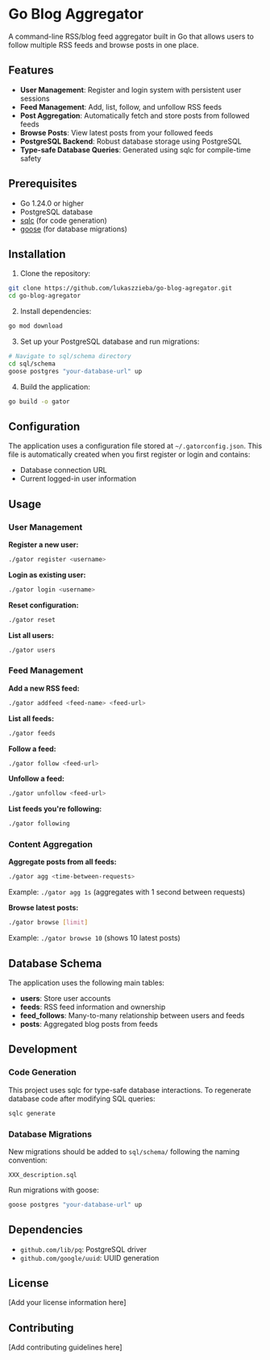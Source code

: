 # Go Blog Aggregator

A command-line RSS/blog feed aggregator built in Go that allows users to follow multiple RSS feeds and browse posts in one place.

## Features

- **User Management**: Register and login system with persistent user sessions
- **Feed Management**: Add, list, follow, and unfollow RSS feeds
- **Post Aggregation**: Automatically fetch and store posts from followed feeds
- **Browse Posts**: View latest posts from your followed feeds
- **PostgreSQL Backend**: Robust database storage using PostgreSQL
- **Type-safe Database Queries**: Generated using sqlc for compile-time safety

## Prerequisites

- Go 1.24.0 or higher
- PostgreSQL database
- [sqlc](https://docs.sqlc.dev/en/latest/overview/install.html) (for code generation)
- [goose](https://github.com/pressly/goose) (for database migrations)

## Installation

1. Clone the repository:
```bash
git clone https://github.com/lukaszzieba/go-blog-agregator.git
cd go-blog-agregator
```

2. Install dependencies:
```bash
go mod download
```

3. Set up your PostgreSQL database and run migrations:
```bash
# Navigate to sql/schema directory
cd sql/schema
goose postgres "your-database-url" up
```

4. Build the application:
```bash
go build -o gator
```

## Configuration

The application uses a configuration file stored at `~/.gatorconfig.json`. This file is automatically created when you first register or login and contains:
- Database connection URL
- Current logged-in user information

## Usage

### User Management

**Register a new user:**
```bash
./gator register <username>
```

**Login as existing user:**
```bash
./gator login <username>
```

**Reset configuration:**
```bash
./gator reset
```

**List all users:**
```bash
./gator users
```

### Feed Management

**Add a new RSS feed:**
```bash
./gator addfeed <feed-name> <feed-url>
```

**List all feeds:**
```bash
./gator feeds
```

**Follow a feed:**
```bash
./gator follow <feed-url>
```

**Unfollow a feed:**
```bash
./gator unfollow <feed-url>
```

**List feeds you're following:**
```bash
./gator following
```

### Content Aggregation

**Aggregate posts from all feeds:**
```bash
./gator agg <time-between-requests>
```
Example: `./gator agg 1s` (aggregates with 1 second between requests)

**Browse latest posts:**
```bash
./gator browse [limit]
```
Example: `./gator browse 10` (shows 10 latest posts)

## Database Schema

The application uses the following main tables:

- **users**: Store user accounts
- **feeds**: RSS feed information and ownership
- **feed_follows**: Many-to-many relationship between users and feeds
- **posts**: Aggregated blog posts from feeds

## Development

### Code Generation

This project uses sqlc for type-safe database interactions. To regenerate database code after modifying SQL queries:

```bash
sqlc generate
```

### Database Migrations

New migrations should be added to `sql/schema/` following the naming convention:
```
XXX_description.sql
```

Run migrations with goose:
```bash
goose postgres "your-database-url" up
```

## Dependencies

- `github.com/lib/pq`: PostgreSQL driver
- `github.com/google/uuid`: UUID generation

## License

[Add your license information here]

## Contributing

[Add contributing guidelines here]